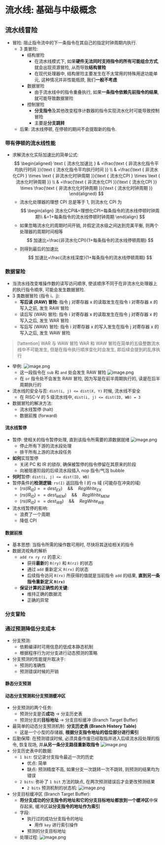 # 流水线: 基础与中级概念
## 流水线冒险
- 冒险: 阻止指令流中的下一条指令在其自己的指定时钟周期内执行.
	- 3 类冒险:
		- 结构冒险 
			- 在流水线模式下, 如果**硬件无法同时支持指令的所有可能组合方式**, 就会出现资源冒险, 从而导致**结构冒险**
			- 在现代处理器中, 结构冒险主要发生在不太常用的特殊用途功能单元, 这种情况并非性能瓶颈, 我们**一般不考虑**
		- 数据冒险 
			- 由于流水线中的指令重叠执行, 如果**一条指令依赖先前指令的结果**, 就可能导致数据冒险
		- 控制冒险
			- **分支指令**及其他改变程序计数器的指令实现流水化时可能导致控制冒险
			- 主要是**分支跳转**
	- 后果: 流水线停顿, 在停顿的期间不会提取新的指令.

### 带有停顿的流水线性能
- 求解流水化实际加速比的简单公式: $$
\begin{aligned}
\text { 流水化加速比 } & =\frac{\text { 非流水化指令平均执行时间 }}{\text { 流水化指令平均执行时间 }} \\
& =\frac{\text { 非流水化CPI } \times \text { 非流水化时钟周期 }}{\text { 流水化CPI } \times \text { 流水化时钟周期 }} \\
& =\frac{\text { 非流水化CPI }}{\text { 流水化CPI }} \times \frac{\text { 非流水化化时钟周期 }}{\text { 流水化时钟周期 }}
\end{aligned}
$$
	- 流水化处理器的理想 CPI 总是等于 1, 则流水化 CPI 为 $$
\begin{align}
流水化CPI&=理想化CPI+每条指令的流水线停顿时钟周期\\
&=1+每条指令的流水线停顿时钟周期
\end{align}
$$
	- 如果忽略流水化的周期时间开销, 并假定流水级之间达到完美平衡, 则两个处理器的周期时间相等 $$
加速比=\frac{非流水化CPI}{1+每条指令的流水线停顿周期}
$$
	- 则得到最后的加速比 $$
加速比=\frac{流水线深度}{1+每条指令的流水线停顿周期}
$$

### 数据冒险
- 当流水线改变堆操作数的读写访问顺序, 使该顺序不同于在非流水化处理器上的执行指令顺序, 可能会发生数据冒险.
- 3 类数据冒险 (指令 i、j): 
	- **写后读 (RAW) 冒险**: 指令 j 对寄存器 x 的读取发生在指令 i 对寄存器 x 的写入之前, 发生 RAW 冒险
	- 读后写 (WAR) 冒险: 指令 i 对寄存器 x 的读取发生在指令 j 对寄存器 x 的写入之后, 发生 WAR 冒险
	- 写后写 (WAW) 冒险: 指令 i 对寄存器 x 的写入发生在指令 j 对寄存器 x 的写入之后, 发生 WAW 冒险
> [!attention] WAR 与 WAW 冒险
> WAR 和 WAW 冒险在简单的五级整数流水线中不可能发生, 但是在指令执行顺序变化时会发生, 即后续会提到的乱序执行
- 举例: ![image.png](https://jiunian-pic-1310185536.cos.ap-nanjing.myqcloud.com/picgo20231212111258.png)
	- 这一段指令在 `sub` 和 `and` 处会发生 RAW 冒险 ![image.png](https://jiunian-pic-1310185536.cos.ap-nanjing.myqcloud.com/picgo20231212111339.png)
	- 在 `or` 指令处不会发生 RAW 冒险, 因为写是在前半周期执行的, 读是在后半周期执行的
- 流水线的安全与否: `dist(i, j) <= dist(X, Y)` 时候, 流水线不安全
	- 在 RISC-V 的 5 级流水线中, `dist(i, j) <= dist(ID, WB) = 3`
- 数据冒险的解决方法: 
	- 流水线暂停 (halt)
	- 数据前推 (forward)

#### 流水线暂停
- 暂停: 使相关的指令暂停处理, 直到该指令所需要的源数据就绪 ![image.png](https://jiunian-pic-1310185536.cos.ap-nanjing.myqcloud.com/picgo20231212113019.png)
	- 停止所有下游的流水段处理
	- 排干所有上游的流水段任务
- **如何**实现暂停
	- 关闭 PC 和 IR 的锁存, 确保被暂停的指令停留在其原来的阶段
	- 向被阻塞阶段的后续流水段插入 nop 指令/气泡 bubble
- **何时**暂停: `dist(i, j) <= dist(ID, WB)`
- 暂停条件的**检测逻辑**: `rs(I)` 返回指令 I 的 rs 域 (可能存在冲突的域)
	- $(rs(IR_{ID})==dest_{EX})\quad \&\&\quad RegWrite_{EX}$
	- $(rs(IR_{ID})==dest_{MEM})\quad \&\&\quad RegWrite_{MEM}$
	- $(rs(IR_{ID})==dest_{WB})\quad \&\&\quad RegWrite_{WB}$
- 流水线暂停的影响: 
	- 浪费了一个周期
	- 降低 CPI

#### 数据前推
- 基本思想: 当指令所需的操作数可用时, 尽快将其送给相关的指令
- 数据流视角的解析 
	- `add rx ry rz` 的意义: 
		- 获得**最新**的 `R(ry)` 和 `R(rz)` 的状态
		- 通过 `add` 重新定义 `R(rx)` 的状态
		- 后续指令访问 `R(rx)` 所获得的值就是当前指令 `add` 的结果, **直到另一条指令重新定义 `R(rx)`**
	- **保证计算的正确性的关键:** 
		- 维持正确的数据流
		- 正确的异常

### 分支冒险

### 通过预测降低分支成本
- 分支预测: 
	- 依赖编译时可用信息的低成本静态机制
	- 根据程序行为对分支进行动态预测的策略
- 分支预测的性能提升取决于: 
	- 预测的准确性
	- 预测错误时候的开销
#### 静态分支预测

#### 动态分支预测和分支预测缓冲区
- 分支预测的两个任务: 
	- 预测分支是否**成功** -> 分支历史表
	- 预测分支的**目标地址** -> 分支目标缓冲 (Branch Target Buffer)
- 最简单的动态分支预测机制: **分支历史表 (Branch History Table)**
	- 这是一个小型的存储器, **根据分支指令地址的低位部分进行索引**
- 后勤保障: 在预测错误时候, 必须具备作废已经取指并进入后续流水段处理的指令, 恢复现场, 并**从另一条分支路径重新取指令** ![image.png](https://jiunian-pic-1310185536.cos.ap-nanjing.myqcloud.com/picgo20240116123903.png)
- 分支历史表中的数据: 
	- `1 bit`: 仅记录分支指令最近一次的历史
		- 优点: 简单
		- 缺点: 预测精度不高, 如果分支一次跳转一次不跳转, 则预测的结果均为错误
	- `2 bits`: 弥补了 `1 bit` 方法的缺点, 在两次预测错误后才会更改预测结果
		- `2 bits` 预测机制的状态机: ![image.png](https://jiunian-pic-1310185536.cos.ap-nanjing.myqcloud.com/picgo20240116124237.png)
- 分支目标缓冲区 (Branch Target Buffer):
	- **将分支成功的分支指令的地址和它的分支目标地址都放到一个缓冲区**中保存起来, 缓冲区**以分支指令的地址作为索引** 
	- 字段: 
		- 执行过的成功分支指令的地址
			- 用作 `key` 进行索引操作
		- 预测的分支目标地址
	- 处理过程: ![image.png](https://jiunian-pic-1310185536.cos.ap-nanjing.myqcloud.com/picgo20240116124954.png)

